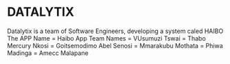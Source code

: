 # DATALYTIX
Datalytix is a team of Software Engineers, developing a system caled HAIBO
The APP Name = Haibo App
Team Names = VUsumuzi Tswai
           = Thabo Mercury Nkosi
           = Goitsemodimo Abel Senosi
           = Mmarakubu Mothata
           = Phiwa Madinga
           = Amecc Malapane
           
